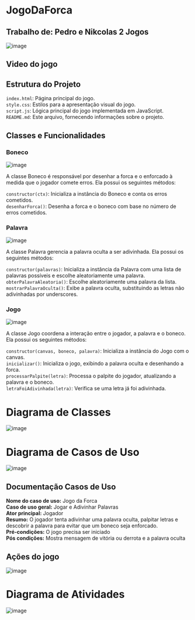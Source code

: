 # JogoDaForca

## Trabalho de: Pedro e Nikcolas 2 Jogos<br> 
![image](https://github.com/PedroFRomao/JogoDaForca/assets/120103357/758e36e0-cb03-4858-9129-fcd44ff38275)

## **Video do jogo**



## Estrutura do Projeto

`index.html`: Página principal do jogo.<br>
`style.css`: Estilos para a apresentação visual do jogo.<br>
`script.js`: Lógica principal do jogo implementada em JavaScript.<br>
`README.md`: Este arquivo, fornecendo informações sobre o projeto.<br>

## Classes e Funcionalidades

### Boneco
![image](https://github.com/PedroFRomao/JogoDaForca/assets/120103357/1459384c-38a7-44ff-bdee-60aff5b614b4)

A classe Boneco é responsável por desenhar a forca e o enforcado à medida que o jogador comete erros. Ela possui os seguintes métodos:

`constructor(ctx)`: Inicializa a instância do Boneco e conta os erros cometidos.<br>
`desenharForca()`: Desenha a forca e o boneco com base no número de erros cometidos.<br>

### Palavra
![image](https://github.com/PedroFRomao/JogoDaForca/assets/120103357/5379167c-b496-4ca7-8ec1-c5763ed5cca7)

A classe Palavra gerencia a palavra oculta a ser adivinhada. Ela possui os seguintes métodos:

`constructor(palavras)`: Inicializa a instância da Palavra com uma lista de palavras possíveis e escolhe aleatoriamente uma palavra.<br>
`obterPalavraAleatoria()`: Escolhe aleatoriamente uma palavra da lista.<br>
`mostrarPalavraOculta()`: Exibe a palavra oculta, substituindo as letras não adivinhadas por underscores.<br>

### Jogo
![image](https://github.com/PedroFRomao/JogoDaForca/assets/120103357/d191265a-d770-414b-9a61-19ed5e834b11)

A classe Jogo coordena a interação entre o jogador, a palavra e o boneco. Ela possui os seguintes métodos:

`constructor(canvas, boneco, palavra)`: Inicializa a instância do Jogo com o canvas.<br>
`inicializar()`: Inicializa o jogo, exibindo a palavra oculta e desenhando a forca.<br>
`processarPalpite(letra)`: Processa o palpite do jogador, atualizando a palavra e o boneco.<br>
`letraFoiAdivinhada(letra)`: Verifica se uma letra já foi adivinhada.<br>

# Diagrama de Classes
![image](https://github.com/PedroFRomao/JogoDaForca/assets/120103357/98553b63-f44c-468f-b3b4-cb20dede517c)

# Diagrama de Casos de Uso
![image](https://github.com/PedroFRomao/JogoDaForca/assets/120103357/17b73230-e6a4-457b-8c64-49a77211be86)

## Documentação Casos de Uso
**Nome do caso de uso:** Jogo da Forca<br>
**Caso de uso geral:** Jogar e Adivinhar Palavras<br>
**Ator principal:** Jogador<br>
**Resumo:** O jogador tenta adivinhar uma palavra oculta, palpitar letras e descobrir a palavra para evitar que um boneco seja enforcado.<br>
**Pré-condições:** O jogo precisa ser iniciado<br>
**Pós condições:** Mostra mensagem de vitória ou derrota e a palavra oculta<br>

## Ações do jogo
![image](https://github.com/PedroFRomao/JogoDaForca/assets/120103357/d83418f3-bf9a-4bd5-9d39-468d7429d605)

# Diagrama de Atividades
![image](https://github.com/PedroFRomao/JogoDaForca/assets/120103357/7965fa89-b7b4-4cc2-af7f-a9ef31700f38)
